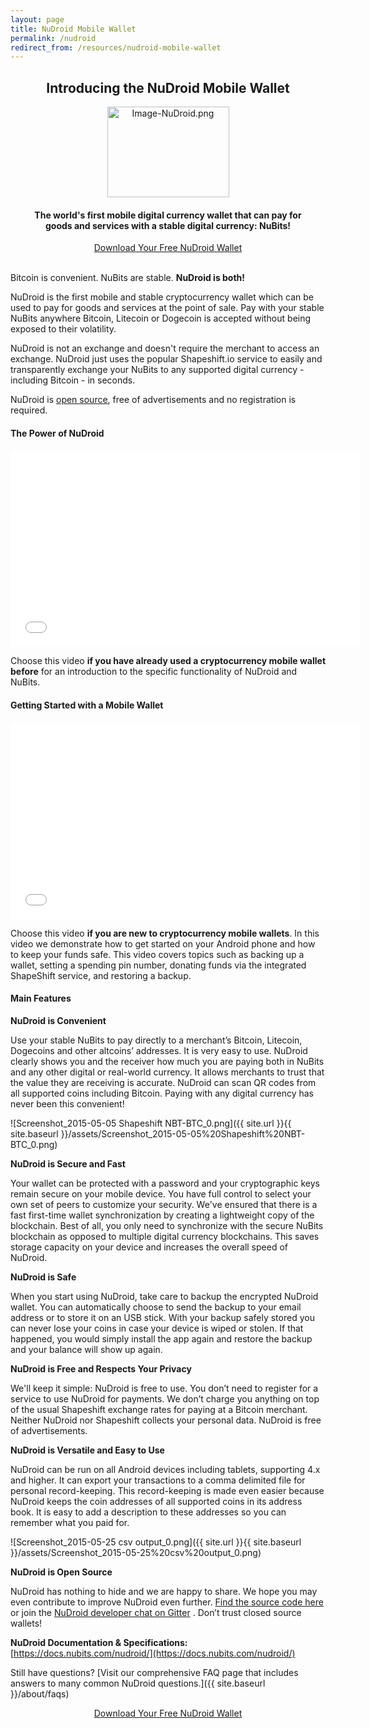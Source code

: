 ```yaml
---
layout: page
title: NuDroid Mobile Wallet
permalink: /nudroid
redirect_from: /resources/nudroid-mobile-wallet
---
```

<h2><b><center>Introducing the NuDroid Mobile Wallet</center></b></h2>

<center><img src="{{ site.url }}{{ site.baseurl }}/assets/Image-NuDroid.png" width="195" height="145" alt="Image-NuDroid.png" /></center>

<h4><p><center>The world's first mobile digital currency wallet that can pay for<br>
goods and services with a stable digital currency: NuBits!</center></p></h4>

<div class="hero-actions">
	<center><a class="btn btn-primary" href="https://play.google.com/store/apps/details?id=com.matthewmitchell.nubits_android_wallet&hl=en">Download Your Free NuDroid Wallet</a></center>
</div>

<br>

Bitcoin is convenient. NuBits are stable. **NuDroid is both!**

NuDroid is the first mobile and stable cryptocurrency wallet which can be used to pay for goods and services at the point of sale. Pay with your stable NuBits anywhere Bitcoin, Litecoin or Dogecoin is accepted without being exposed to their volatility.

NuDroid is not an exchange and doesn't require the merchant to access an exchange. NuDroid just uses the popular Shapeshift.io service to easily and transparently exchange your NuBits to any supported digital currency - including Bitcoin - in seconds.

NuDroid is [open source](http://cybnate.github.io/), free of advertisements and no registration is required.

#### **The Power of NuDroid**

<iframe width="560" height="315" src="//www.youtube.com/embed/E0YyRX8tnHI" frameborder="0" allowfullscreen></iframe>

Choose this video **if you have already used a cryptocurrency mobile wallet before** for an introduction to the specific functionality of NuDroid and NuBits.

#### **Getting Started with a Mobile Wallet**

<iframe width="560" height="315" src="//www.youtube.com/embed/DYfemvz2xDU" frameborder="0" allowfullscreen></iframe>

Choose this video **if you are new to cryptocurrency mobile wallets**. In this video we demonstrate how to get started on your Android phone and how to keep your funds safe. This video covers topics such as backing up a wallet, setting a spending pin number, donating funds via the integrated ShapeShift service, and restoring a backup.

#### **Main Features**

**NuDroid is Convenient**

Use your stable NuBits to pay directly to a merchant’s Bitcoin, Litecoin, Dogecoins and other altcoins’ addresses. It is very easy to use. NuDroid clearly shows you and the receiver how much you are paying both in NuBits and any other digital or real-world currency. It allows merchants to trust that the value they are receiving is accurate. NuDroid can scan QR codes from all supported coins including Bitcoin. Paying with any digital currency has never been this convenient!

![Screenshot_2015-05-05 Shapeshift NBT-BTC_0.png]({{ site.url }}{{ site.baseurl }}/assets/Screenshot_2015-05-05%20Shapeshift%20NBT-BTC_0.png)  

**NuDroid is Secure and Fast**

Your wallet can be protected with a password and your cryptographic keys remain secure on your mobile device. You have full control to select your own set of peers to customize your security. We've ensured that there is a fast first-time wallet synchronization by creating a lightweight copy of the blockchain. Best of all, you only need to synchronize with the secure NuBits blockchain as opposed to multiple digital currency blockchains. This saves storage capacity on your device and increases the overall speed of NuDroid.

**NuDroid is Safe**

When you start using NuDroid, take care to backup the encrypted NuDroid wallet. You can automatically choose to send the backup to your email address or to store it on an USB stick. With your backup safely stored you can never lose your coins in case your device is wiped or stolen. If that happened, you would simply install the app again and restore the backup and your balance will show up again.

**NuDroid is Free and Respects Your Privacy**

We'll keep it simple: NuDroid is free to use. You don’t need to register for a service to use NuDroid for payments. We don’t charge you anything on top of the usual Shapeshift exchange rates for paying at a Bitcoin merchant. Neither NuDroid nor Shapeshift collects your personal data. NuDroid is free of advertisements.

**NuDroid is Versatile and Easy to Use**

NuDroid can be run on all Android devices including tablets, supporting 4.x and higher. It can export your transactions to a comma delimited file for personal record-keeping. This record-keeping is made even easier because NuDroid keeps the coin addresses of all supported coins in its address book. It is easy to add a description to these addresses so you can remember what you paid for.

![Screenshot_2015-05-25 csv output_0.png]({{ site.url }}{{ site.baseurl }}/assets/Screenshot_2015-05-25%20csv%20output_0.png)  

**NuDroid is Open Source**

NuDroid has nothing to hide and we are happy to share. We hope you may even contribute to improve NuDroid even further. [Find the source code here](https://github.com/cybnate/NuDroid) or join the [NuDroid developer chat on Gitter](https://gitter.im/Cybnate/NuDroid) . Don’t trust closed source wallets!

**NuDroid Documentation & Specifications:** [https://docs.nubits.com/nudroid/](https://docs.nubits.com/nudroid/)

Still have questions? [Visit our comprehensive FAQ page that includes answers to many common NuDroid questions.]({{ site.baseurl }}/about/faqs)

<div class="hero-actions">
  <center><a class="btn btn-primary" href="https://play.google.com/store/apps/details?id=com.matthewmitchell.nubits_android_wallet&hl=en">Download Your Free NuDroid Wallet</a></center>
</div>
